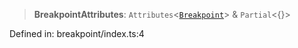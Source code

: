 > **BreakpointAttributes**: `Attributes`\<[`Breakpoint`](/PUBLIC_PATH/classes/Breakpoint.md)\> & `Partial`\<\{\}\>

Defined in: breakpoint/index.ts:4
